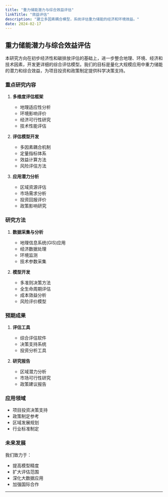 ```yaml
---
title: "重力储能潜力与综合效益评估"
linkTitle: "效益评估"
description: "建立多因素耦合模型，系统评估重力储能的经济和环境效益。"
date: 2024-02-17
---
```


## 重力储能潜力与综合效益评估

本研究方向在初步经济性和碳排放评估的基础上，进一步整合地理、环境、经济和技术因素，开发更详细的综合评估模型。我们的目标是量化大规模应用中重力储能的潜力和综合效益，为项目投资和政策制定提供科学决策支持。

### 重点研究内容

1. **多维度评估框架**
   - 地理适应性分析
   - 环境影响评价
   - 经济可行性研究
   - 技术性能评估

2. **评估模型开发**
   - 多因素耦合机制
   - 定量指标体系
   - 效益计算方法
   - 风险评估方法

3. **应用潜力分析**
   - 区域资源评估
   - 市场需求分析
   - 投资回报评价
   - 政策影响研究

### 研究方法

1. **数据采集与分析**
   - 地理信息系统(GIS)应用
   - 经济数据处理
   - 环境监测
   - 技术参数采集

2. **模型开发**
   - 多准则决策方法
   - 全生命周期评估
   - 成本效益分析
   - 风险评价模型

### 预期成果

1. **评估工具**
   - 综合评估软件
   - 决策支持系统
   - 投资分析工具

2. **研究报告**
   - 区域潜力分析
   - 市场可行性研究
   - 政策建议报告

### 应用领域

- 项目投资决策支持
- 政策制定参考
- 区域发展规划
- 行业标准制定

### 未来发展

我们致力于：
- 提高模型精度
- 扩大评估范围
- 深化大数据应用
- 加强国际合作
---

